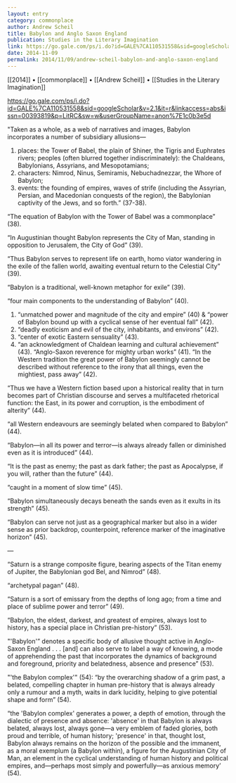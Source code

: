 ```yaml
---
layout: entry
category: commonplace
author: Andrew Scheil
title: Babylon and Anglo Saxon England
publication: Studies in the Literary Imagination
link: https://go.gale.com/ps/i.do?id=GALE%7CA110531558&sid=googleScholar&v=2.1&it=r&linkaccess=abs&issn=00393819&p=LitRC&sw=w&userGroupName=anon%7E1c0b3e5d
date: 2014-11-09
permalink: 2014/11/09/andrew-scheil-babylon-and-anglo-saxon-england
---
```


[[2014]] • [[commonplace]] • [[Andrew Scheil]] • [[Studies in the Literary Imagination]]

https://go.gale.com/ps/i.do?id=GALE%7CA110531558&sid=googleScholar&v=2.1&it=r&linkaccess=abs&issn=00393819&p=LitRC&sw=w&userGroupName=anon%7E1c0b3e5d

"Taken as a whole, as a web of narratives and images, Babylon incorporates a number of subsidiary allusions—

1. places: the Tower of Babel, the plain of Shiner, the Tigris and Euphrates rivers; peoples (often blurred together indiscriminately): the Chaldeans, Babylonians, Assyrians, and Mesopotamians; 
2. characters: Nimrod, Ninus, Semiramis, Nebuchadnezzar, the Whore of Babylon; 
3. events: the founding of empires, waves of strife (including the Assyrian, Persian, and Macedonian conquests of the region), the Babylonian captivity of the Jews, and so forth.” (37-38).

“The equation of Babylon with the Tower of Babel was a commonplace” (38).

“In Augustinian thought Babylon represents the City of Man, standing in opposition to Jerusalem, the City of God” (39).

“Thus Babylon serves to represent life on earth, homo viator wandering in the exile of the fallen world, awaiting eventual return to the Celestial City” (39).

“Babylon is a traditional, well-known metaphor for exile” (39).

“four main components to the understanding of Babylon” (40).

1. “unmatched power and magnitude of the city and empire” (40) & “power of Babylon bound up with a cyclical sense of her eventual fall” (42).
2. “deadly exoticism and evil of the city, inhabitants, and environs” (42).
3. “center of exotic Eastern sensuality” (43).
4. “an acknowledgment of Chaldean learning and cultural achievement” (43).
“Anglo-Saxon reverence for mighty urban works” (41).
“In the Western tradition the great power of Babylon seemingly cannot be described without reference to the irony that all things, even the mightiest, pass away” (42).


“Thus we have a Western fiction based upon a historical reality that in turn becomes part of Christian discourse and serves a multifaceted rhetorical function: the East, in its power and corruption, is the embodiment of alterity” (44).

“all Western endeavours are seemingly belated when compared to Babylon” (44).

“Babylon—in all its power and terror—is always already fallen or diminished even as it is introduced” (44).

“It is the past as enemy; the past as dark father; the past as Apocalypse, if you will, rather than the future” (44).

“caught in a moment of slow time” (45).

“Babylon simultaneously decays beneath the sands even as it exults in its strength” (45).

“Babylon can serve not just as a geographical marker but also in a wider sense as prior backdrop, counterpoint, reference marker of the imaginative horizon” (45).

— 

“Saturn is a strange composite figure, bearing aspects of the Titan enemy of Jupiter, the Babylonian god Bel, and Nimrod” (48).

“archetypal pagan” (48).

“Saturn is a sort of emissary from the depths of long ago; from a time and place of sublime power and terror” (49).

“Babylon, the eldest, darkest, and greatest of empires, always lost to history, has a special place in Christian pre-history” (53).

"'Babylon'” denotes a specific body of allusive thought active in Anglo-Saxon England . . . [and] can also serve to label a way of knowing, a mode of apprehending the past that incorporates the dynamics of background and foreground, priority and belatedness, absence and presence” (53).

"'the Babylon complex'" (54): “by the overarching shadow of a grim past, a belated, compelling chapter in human pre-history that is always already only a rumour and a myth, waits in dark lucidity, helping to give potential shape and form” (54).

“the 'Babylon complex' generates a power, a depth of emotion, through the dialectic of presence and absence: 'absence' in that Babylon is always belated, always lost, always gone—a very emblem of faded glories, both proud and terrible, of human history; 'presence' in that, thought lost, Babylon always remains on the horizon of the possible and the immanent, as a moral exemplum (a Babylon within), a figure for the Augustinian City of Man, an element in the cyclical understanding of human history and political empires, and—perhaps most simply and powerfully—as anxious memory’ (54).
